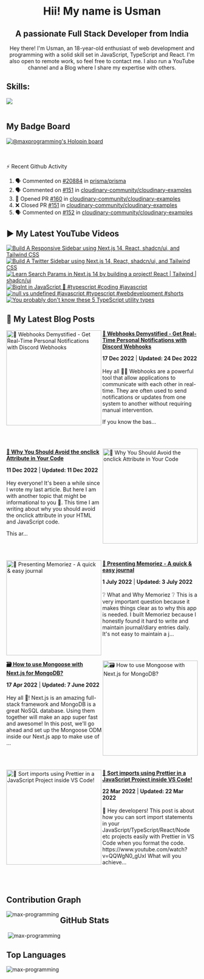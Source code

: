 <h1 align="center">Hii! My name is Usman</h1>
<h2 align="center">A passionate Full Stack Developer from India</h2>
<p align="center" >
 Hey there! I'm Usman, an 18-year-old enthusiast of web development and programming with a solid skill set in JavaScript, TypeScript and React. I'm also open to remote work, so feel free to contact me. I also run a YouTube channel and a Blog where I share my expertise with others.
</p>


<!--START_SECTION:waka-->
<!--END_SECTION:waka-->

<!--<p align="center">
<a href="https://twitter.com/maxprogramming1" target="blank"><img align="center" src="https://cdn.jsdelivr.net/npm/simple-icons@3.0.1/icons/twitter.svg" alt="maxprogramming1" height="30" width="30" /></a>
<a href="https://stackoverflow.com/users/11727541" target="blank"><img align="center" src="https://cdn.jsdelivr.net/npm/simple-icons@3.0.1/icons/stackoverflow.svg" alt="11727541" height="30" width="30" /></a>
<a href="https://codesandbox.com/max-programming" target="blank"><img align="center" src="https://cdn.jsdelivr.net/npm/simple-icons@3.0.1/icons/codesandbox.svg" alt="max-programming" height="30" width="30" /></a>
<a href="https://fb.com/usman.sabuwala.7" target="blank"><img align="center" src="https://cdn.jsdelivr.net/npm/simple-icons@3.0.1/icons/facebook.svg" alt="usman sabuwala" height="30" width="30" /></a>
<a href="https://instagram.com/usmansabuwala7" target="blank"><img align="center" src="https://cdn.jsdelivr.net/npm/simple-icons@3.0.1/icons/instagram.svg" alt="usmansabuwala7" height="30" width="30" /></a>
<a href="https://www.youtube.com/c/max programming" target="blank"><img align="center" src="https://cdn.jsdelivr.net/npm/simple-icons@3.0.1/icons/youtube.svg" alt="max programming" height="30" width="30" /></a>
</p>-->
<!-- <p align="left"><img src="https://devicons.github.io/devicon/devicon.git/icons/bootstrap/bootstrap-plain.svg" alt="bootstrap" width="40" height="40"/> <img src="https://devicons.github.io/devicon/devicon.git/icons/css3/css3-original-wordmark.svg" alt="css3" width="40" height="40"/> <img src="https://devicons.github.io/devicon/devicon.git/icons/electron/electron-original.svg" alt="electron" width="40" height="40"/> <img src="https://devicons.github.io/devicon/devicon.git/icons/html5/html5-original-wordmark.svg" alt="html5" width="40" height="40"/> <img src="https://devicons.github.io/devicon/devicon.git/icons/javascript/javascript-original.svg" alt="javascript" width="40" height="40"/> <img src="https://devicons.github.io/devicon/devicon.git/icons/linux/linux-original.svg" alt="linux" width="40" height="40"/> <img src="https://devicons.github.io/devicon/devicon.git/icons/python/python-original.svg" alt="python" width="40" height="40"/> <img src="https://devicons.github.io/devicon/devicon.git/icons/react/react-original-wordmark.svg" alt="react" width="40" height="40"/> <img src="https://devicons.github.io/devicon/devicon.git/icons/vuejs/vuejs-original-wordmark.svg" alt="vuejs" width="40" height="40"/></p> -->

## Skills:

  <a href="https://skillicons.dev">
    <img src="https://skillicons.dev/icons?i=js,ts,nextjs,react,vite,nodejs,prisma,vscode,py,git,github,githubactions,astro,css,tailwind,express,fastapi,firebase,mongodb,supabase,dart,flutter,netlify,vercel" />
  </a>

<br>
<br>

## My Badge Board

[![@maxprogramming's Holopin board](https://holopin.me/maxprogramming)](https://holopin.io/@maxprogramming)


<br />
<br />

  <summary>⚡ Recent Github Activity</summary>

<!--START_SECTION:activity-->
1. 🗣 Commented on [#20884](https://github.com/prisma/prisma/issues/20884#issuecomment-2125728464) in [prisma/prisma](https://github.com/prisma/prisma)
2. 🗣 Commented on [#151](https://github.com/cloudinary-community/cloudinary-examples/pull/151#issuecomment-2124051725) in [cloudinary-community/cloudinary-examples](https://github.com/cloudinary-community/cloudinary-examples)
3. 💪 Opened PR [#160](https://github.com/cloudinary-community/cloudinary-examples/pull/160) in [cloudinary-community/cloudinary-examples](https://github.com/cloudinary-community/cloudinary-examples)
4. ❌ Closed PR [#151](https://github.com/cloudinary-community/cloudinary-examples/pull/151) in [cloudinary-community/cloudinary-examples](https://github.com/cloudinary-community/cloudinary-examples)
5. 🗣 Commented on [#152](https://github.com/cloudinary-community/cloudinary-examples/pull/152#issuecomment-2118760357) in [cloudinary-community/cloudinary-examples](https://github.com/cloudinary-community/cloudinary-examples)
<!--END_SECTION:activity-->

## ▶ My Latest YouTube Videos
<!-- BEGIN YOUTUBE-CARDS -->
[![Build A Responsive Sidebar using Next.js 14, React, shadcn/ui, and Tailwind CSS](https://ytcards.demolab.com/?id=FYBC3TjRULo&title=Build+A+Responsive+Sidebar+using+Next.js+14%2C+React%2C+shadcn%2Fui%2C+and+Tailwind+CSS&lang=en&timestamp=1711806994&background_color=%230d1117&title_color=%23ffffff&stats_color=%23dedede&max_title_lines=1&width=250&border_radius=5 "Build A Responsive Sidebar using Next.js 14, React, shadcn/ui, and Tailwind CSS")](https://www.youtube.com/watch?v=FYBC3TjRULo)
[![Build A Twitter Sidebar using Next.js 14, React, shadcn/ui, and Tailwind CSS](https://ytcards.demolab.com/?id=-vD8DAEEEWE&title=Build+A+Twitter+Sidebar+using+Next.js+14%2C+React%2C+shadcn%2Fui%2C+and+Tailwind+CSS&lang=en&timestamp=1709132414&background_color=%230d1117&title_color=%23ffffff&stats_color=%23dedede&max_title_lines=1&width=250&border_radius=5 "Build A Twitter Sidebar using Next.js 14, React, shadcn/ui, and Tailwind CSS")](https://www.youtube.com/watch?v=-vD8DAEEEWE)
[![Learn Search Params in Next.js 14 by building a project! React | Tailwind | shadcn/ui](https://ytcards.demolab.com/?id=2B9l-IMk0KQ&title=Learn+Search+Params+in+Next.js+14+by+building+a+project%21+React+%7C+Tailwind+%7C+shadcn%2Fui&lang=en&timestamp=1708021247&background_color=%230d1117&title_color=%23ffffff&stats_color=%23dedede&max_title_lines=1&width=250&border_radius=5 "Learn Search Params in Next.js 14 by building a project! React | Tailwind | shadcn/ui")](https://www.youtube.com/watch?v=2B9l-IMk0KQ)
[![BigInt in JavaScript 🔢  #typescript #coding #javascript](https://ytcards.demolab.com/?id=68Wq-UzhJvo&title=BigInt+in+JavaScript+%F0%9F%94%A2++%23typescript+%23coding+%23javascript&lang=en&timestamp=1707926806&background_color=%230d1117&title_color=%23ffffff&stats_color=%23dedede&max_title_lines=1&width=250&border_radius=5 "BigInt in JavaScript 🔢  #typescript #coding #javascript")](https://www.youtube.com/watch?v=68Wq-UzhJvo)
[![null vs undefined #javascript #typescript #webdevelopment #shorts](https://ytcards.demolab.com/?id=ZDRb1NIPFsw&title=null+vs+undefined+%23javascript+%23typescript+%23webdevelopment+%23shorts&lang=en&timestamp=1707754932&background_color=%230d1117&title_color=%23ffffff&stats_color=%23dedede&max_title_lines=1&width=250&border_radius=5 "null vs undefined #javascript #typescript #webdevelopment #shorts")](https://www.youtube.com/watch?v=ZDRb1NIPFsw)
[![You probably don't know these 5 TypeScript utility types](https://ytcards.demolab.com/?id=MEHeY0i_CUc&title=You+probably+don%27t+know+these+5+TypeScript+utility+types&lang=en&timestamp=1707146222&background_color=%230d1117&title_color=%23ffffff&stats_color=%23dedede&max_title_lines=1&width=250&border_radius=5 "You probably don't know these 5 TypeScript utility types")](https://www.youtube.com/watch?v=MEHeY0i_CUc)
<!-- END YOUTUBE-CARDS -->
   
## 👀 My Latest Blog Posts 
   
<!-- HASHNODE_BLOG:START -->
<p align="left">
<a href="https://blog.usmans.me/webhooks-101" title="🎣 Webhooks Demystified - Get Real-Time Personal Notifications with Discord Webhooks"><img src="https://cdn.hashnode.com/res/hashnode/image/upload/v1671194963625/CNEO1c9HL.png" alt="🎣 Webhooks Demystified - Get Real-Time Personal Notifications with Discord Webhooks" width="250px" align="left" /></a>
<a href="https://blog.usmans.me/webhooks-101" title="🎣 Webhooks Demystified - Get Real-Time Personal Notifications with Discord Webhooks"><strong>🎣 Webhooks Demystified - Get Real-Time Personal Notifications with Discord Webhooks</strong></a>
<div><strong>17 Dec 2022</strong> | <strong>Updated: 24 Dec 2022</strong></div>
<br/> Hey all 👋👋
Webhooks are a powerful tool that allow applications to communicate with each other in real-time. They are often used to send notifications or updates from one system to another without requiring manual intervention.

If you know the bas... </p> <br/> <br/>
<p align="left">
<a href="https://blog.usmans.me/why-you-should-avoid-the-onclick-attribute-in-your-code" title="🛑 Why You Should Avoid the onclick Attribute in Your Code"><img src="https://cdn.hashnode.com/res/hashnode/image/upload/v1670764121043/qWsc4ln31.gif" alt="🛑 Why You Should Avoid the onclick Attribute in Your Code" width="250px" align="right" /></a>
<a href="https://blog.usmans.me/why-you-should-avoid-the-onclick-attribute-in-your-code" title="🛑 Why You Should Avoid the onclick Attribute in Your Code"><strong>🛑 Why You Should Avoid the onclick Attribute in Your Code</strong></a>
<div><strong>11 Dec 2022</strong> | <strong>Updated: 11 Dec 2022</strong></div>
<br/> Hey everyone! It's been a while since I wrote my last article. But here I am with another topic that might be informational to you 🙂.
This time I am writing about why you should avoid the onclick attribute in your HTML and JavaScript code.


This ar... </p> <br/> <br/>
<p align="left">
<a href="https://blog.usmans.me/memoriez" title="🎉 Presenting Memoriez - A quick & easy journal"><img src="https://cdn.hashnode.com/res/hashnode/image/upload/v1656647378837/zTE_GI6xd.png" alt="🎉 Presenting Memoriez - A quick & easy journal" width="250px" align="left" /></a>
<a href="https://blog.usmans.me/memoriez" title="🎉 Presenting Memoriez - A quick & easy journal"><strong>🎉 Presenting Memoriez - A quick & easy journal</strong></a>
<div><strong>1 July 2022</strong> | <strong>Updated: 3 July 2022</strong></div>
<br/> ❔ What and Why Memoriez ❔
This is a very important question because it makes things clear as to why this app is needed.
I built Memoriez because I honestly found it hard to write and maintain journal/diary entries daily.
It's not easy to maintain a j... </p> <br/> <br/>
<p align="left">
<a href="https://blog.usmans.me/how-to-use-mongoose-with-nextjs-for-mongodb" title="🗃️ How to use Mongoose with Next.js for MongoDB?"><img src="https://cdn.hashnode.com/res/hashnode/image/upload/v1650185052230/2wzY_Fd6f.png" alt="🗃️ How to use Mongoose with Next.js for MongoDB?" width="250px" align="right" /></a>
<a href="https://blog.usmans.me/how-to-use-mongoose-with-nextjs-for-mongodb" title="🗃️ How to use Mongoose with Next.js for MongoDB?"><strong>🗃️ How to use Mongoose with Next.js for MongoDB?</strong></a>
<div><strong>17 Apr 2022</strong> | <strong>Updated: 7 June 2022</strong></div>
<br/> Hey all 👋!
Next.js is an amazing full-stack framework and MongoDB is a great NoSQL database. Using them together will make an app super fast and awesome! In this post, we'll go ahead and set up the Mongoose ODM inside our Next.js app to make use of ... </p> <br/> <br/>
<p align="left">
<a href="https://blog.usmans.me/sort-imports-using-prettier-in-a-javascript-project-inside-vs-code" title="🎨 Sort imports using Prettier in a JavaScript Project inside VS Code!"><img src="https://cdn.hashnode.com/res/hashnode/image/upload/v1647939834412/-rOHcxwbV.png" alt="🎨 Sort imports using Prettier in a JavaScript Project inside VS Code!" width="250px" align="left" /></a>
<a href="https://blog.usmans.me/sort-imports-using-prettier-in-a-javascript-project-inside-vs-code" title="🎨 Sort imports using Prettier in a JavaScript Project inside VS Code!"><strong>🎨 Sort imports using Prettier in a JavaScript Project inside VS Code!</strong></a>
<div><strong>22 Mar 2022</strong> | <strong>Updated: 22 Mar 2022</strong></div>
<br/> 👋 Hey developers! This post is about how you can sort import statements in your JavaScript/TypeScript/React/Node etc projects easily with Prettier in VS Code when you format the code.
https://www.youtube.com/watch?v=QQWgN0_gUxI
What will you achieve... </p> <br/> <br/>
<!-- HASHNODE_BLOG:END -->

<!--START_SECTION:waka-->
<!--END_SECTION:waka-->

## Contribution Graph
<p><img align="left" src="https://activity-graph.herokuapp.com/graph?username=max-programming&theme=github" alt="max-programming" /></p> 

## GitHub Stats
<p>&nbsp;<img align="center" src="https://github-readme-stats.vercel.app/api?username=max-programming&show_icons=true&theme=react&count_private=true" alt="max-programming" /></p>

## Top Languages
<p><img align="left" src="https://github-readme-stats.max-programming.vercel.app/api/top-langs/?username=max-programming&layout=compact&hide=html&theme=react" alt="max-programming" /></p> 
